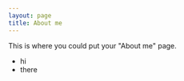 ```yaml
---
layout: page
title: About me 
---
```


This is where you could put your "About me" page.

- hi 
- there
